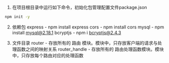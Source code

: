 1. 在项目根目录中运行如下命令，初始化包管理配置文件package.json
```bash
npm init -y
```

2. 依赖包
express - npm install express
cors - npm install cors
mysql - npm install mysql@2.18.1
bcryptjs - npm i bcryptjs@2.4.3

3. 文件目录
router - 存放所有的 路由 模块。模块中，只存放客户端的请求与处理函数之间的映射关系
router_handle - 存放所有的 路由处理函数模块。模块中，只存放每个路由对应的处理函数

